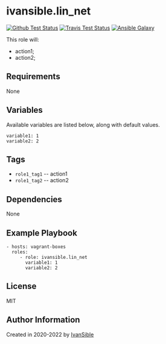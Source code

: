 # ivansible.lin_net

[![Github Test Status](https://github.com/ivansible/lin-net/workflows/Molecule%20test/badge.svg?branch=master)](https://github.com/ivansible/lin-net/actions)
[![Travis Test Status](https://travis-ci.org/ivansible/lin-net.svg?branch=master)](https://travis-ci.org/ivansible/lin-net)
[![Ansible Galaxy](https://img.shields.io/badge/galaxy-ivansible.lin__net-68a.svg?style=flat)](https://galaxy.ansible.com/ivansible/lin_net/)

This role will:
 - action1;
 - action2;


## Requirements

None


## Variables

Available variables are listed below, along with default values.

    variable1: 1
    variable2: 2


## Tags

- `role1_tag1` -- action1
- `role1_tag2` -- action2


## Dependencies

None


## Example Playbook

    - hosts: vagrant-boxes
      roles:
         - role: ivansible.lin_net
           variable1: 1
           variable2: 2


## License

MIT


## Author Information

Created in 2020-2022 by [IvanSible](https://github.com/ivansible)

